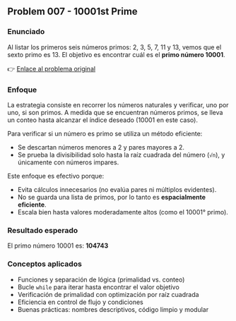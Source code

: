 ## Problem 007 - 10001st Prime

### Enunciado
Al listar los primeros seis números primos: 2, 3, 5, 7, 11 y 13, vemos que el sexto primo es 13.
El objetivo es encontrar cuál es el **primo número 10001**.

👉 [Enlace al problema original](https://projecteuler.net/problem=7)

### Enfoque
La estrategia consiste en recorrer los números naturales y verificar, uno por uno, si son primos.
A medida que se encuentran números primos, se lleva un conteo hasta alcanzar el índice deseado (10001 en este caso).

Para verificar si un número es primo se utiliza un método eficiente:

* Se descartan números menores a 2 y pares mayores a 2.
* Se prueba la divisibilidad solo hasta la raíz cuadrada del número (`√n`), y únicamente con números impares.

Este enfoque es efectivo porque:

* Evita cálculos innecesarios (no evalúa pares ni múltiplos evidentes).
* No se guarda una lista de primos, por lo tanto es **espacialmente eficiente**.
* Escala bien hasta valores moderadamente altos (como el 10001° primo).

### Resultado esperado

El primo número 10001 es: **104743**

### Conceptos aplicados
* Funciones y separación de lógica (primalidad vs. conteo)
* Bucle `while` para iterar hasta encontrar el valor objetivo
* Verificación de primalidad con optimización por raíz cuadrada
* Eficiencia en control de flujo y condiciones
* Buenas prácticas: nombres descriptivos, código limpio y modular

